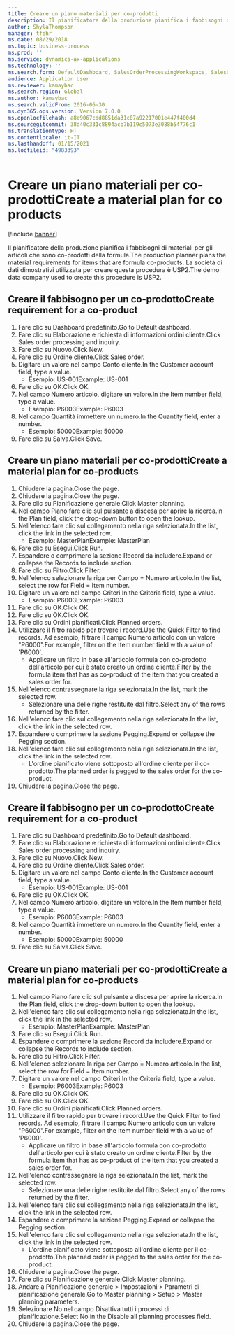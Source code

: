 ```yaml
---
title: Creare un piano materiali per co-prodotti
description: Il pianificatore della produzione pianifica i fabbisogni di materiali per gli articoli che sono co-prodotti della formula.
author: ShylaThompson
manager: tfehr
ms.date: 08/29/2018
ms.topic: business-process
ms.prod: ''
ms.service: dynamics-ax-applications
ms.technology: ''
ms.search.form: DefaultDashboard, SalesOrderProcessingWorkspace, SalesCreateOrder, SalesTable, ReqCreatePlanWorkspace, ReqTransPlanCard, SysQueryForm, ReqTransPo
audience: Application User
ms.reviewer: kamaybac
ms.search.region: Global
ms.author: kamaybac
ms.search.validFrom: 2016-06-30
ms.dyn365.ops.version: Version 7.0.0
ms.openlocfilehash: a8e9067cdd8851da31c07a92217001e447f400d4
ms.sourcegitcommit: 38d40c331c8894acb7b119c5073e3088b54776c1
ms.translationtype: HT
ms.contentlocale: it-IT
ms.lasthandoff: 01/15/2021
ms.locfileid: "4983393"
---
```

# <a name="create-a-material-plan-for-co-products"></a><span data-ttu-id="7fa36-103">Creare un piano materiali per co-prodotti</span><span class="sxs-lookup"><span data-stu-id="7fa36-103">Create a material plan for co products</span></span>

[!include [banner](../../includes/banner.md)]

<span data-ttu-id="7fa36-104">Il pianificatore della produzione pianifica i fabbisogni di materiali per gli articoli che sono co-prodotti della formula.</span><span class="sxs-lookup"><span data-stu-id="7fa36-104">The production planner plans the material requirements for items that are formula co-products.</span></span> <span data-ttu-id="7fa36-105">La società di dati dimostrativi utilizzata per creare questa procedura è USP2.</span><span class="sxs-lookup"><span data-stu-id="7fa36-105">The demo data company used to create this procedure is USP2.</span></span>


## <a name="create-requirement-for-a-co-product"></a><span data-ttu-id="7fa36-106">Creare il fabbisogno per un co-prodotto</span><span class="sxs-lookup"><span data-stu-id="7fa36-106">Create requirement for a co-product</span></span>
1. <span data-ttu-id="7fa36-107">Fare clic su Dashboard predefinito.</span><span class="sxs-lookup"><span data-stu-id="7fa36-107">Go to Default dashboard.</span></span>
2. <span data-ttu-id="7fa36-108">Fare clic su Elaborazione e richiesta di informazioni ordini cliente.</span><span class="sxs-lookup"><span data-stu-id="7fa36-108">Click Sales order processing and inquiry.</span></span>
3. <span data-ttu-id="7fa36-109">Fare clic su Nuovo.</span><span class="sxs-lookup"><span data-stu-id="7fa36-109">Click New.</span></span>
4. <span data-ttu-id="7fa36-110">Fare clic su Ordine cliente.</span><span class="sxs-lookup"><span data-stu-id="7fa36-110">Click Sales order.</span></span>
5. <span data-ttu-id="7fa36-111">Digitare un valore nel campo Conto cliente.</span><span class="sxs-lookup"><span data-stu-id="7fa36-111">In the Customer account field, type a value.</span></span>
    * <span data-ttu-id="7fa36-112">Esempio: US-001</span><span class="sxs-lookup"><span data-stu-id="7fa36-112">Example: US-001</span></span>  
6. <span data-ttu-id="7fa36-113">Fare clic su OK.</span><span class="sxs-lookup"><span data-stu-id="7fa36-113">Click OK.</span></span>
7. <span data-ttu-id="7fa36-114">Nel campo Numero articolo, digitare un valore.</span><span class="sxs-lookup"><span data-stu-id="7fa36-114">In the Item number field, type a value.</span></span>
    * <span data-ttu-id="7fa36-115">Esempio: P6003</span><span class="sxs-lookup"><span data-stu-id="7fa36-115">Example: P6003</span></span>  
8. <span data-ttu-id="7fa36-116">Nel campo Quantità immettere un numero.</span><span class="sxs-lookup"><span data-stu-id="7fa36-116">In the Quantity field, enter a number.</span></span>
    * <span data-ttu-id="7fa36-117">Esempio: 50000</span><span class="sxs-lookup"><span data-stu-id="7fa36-117">Example: 50000</span></span>  
9. <span data-ttu-id="7fa36-118">Fare clic su Salva.</span><span class="sxs-lookup"><span data-stu-id="7fa36-118">Click Save.</span></span>

## <a name="create-a-material-plan-for-co-products"></a><span data-ttu-id="7fa36-119">Creare un piano materiali per co-prodotti</span><span class="sxs-lookup"><span data-stu-id="7fa36-119">Create a material plan for co-products</span></span>
1. <span data-ttu-id="7fa36-120">Chiudere la pagina.</span><span class="sxs-lookup"><span data-stu-id="7fa36-120">Close the page.</span></span>
2. <span data-ttu-id="7fa36-121">Chiudere la pagina.</span><span class="sxs-lookup"><span data-stu-id="7fa36-121">Close the page.</span></span>
3. <span data-ttu-id="7fa36-122">Fare clic su Pianificazione generale.</span><span class="sxs-lookup"><span data-stu-id="7fa36-122">Click Master planning.</span></span>
4. <span data-ttu-id="7fa36-123">Nel campo Piano fare clic sul pulsante a discesa per aprire la ricerca.</span><span class="sxs-lookup"><span data-stu-id="7fa36-123">In the Plan field, click the drop-down button to open the lookup.</span></span>
5. <span data-ttu-id="7fa36-124">Nell'elenco fare clic sul collegamento nella riga selezionata.</span><span class="sxs-lookup"><span data-stu-id="7fa36-124">In the list, click the link in the selected row.</span></span>
    * <span data-ttu-id="7fa36-125">Esempio: MasterPlan</span><span class="sxs-lookup"><span data-stu-id="7fa36-125">Example: MasterPlan</span></span>  
6. <span data-ttu-id="7fa36-126">Fare clic su Esegui.</span><span class="sxs-lookup"><span data-stu-id="7fa36-126">Click Run.</span></span>
7. <span data-ttu-id="7fa36-127">Espandere o comprimere la sezione Record da includere.</span><span class="sxs-lookup"><span data-stu-id="7fa36-127">Expand or collapse the Records to include section.</span></span>
8. <span data-ttu-id="7fa36-128">Fare clic su Filtro.</span><span class="sxs-lookup"><span data-stu-id="7fa36-128">Click Filter.</span></span>
9. <span data-ttu-id="7fa36-129">Nell'elenco selezionare la riga per Campo = Numero articolo.</span><span class="sxs-lookup"><span data-stu-id="7fa36-129">In the list, select the row for Field = Item number.</span></span>
10. <span data-ttu-id="7fa36-130">Digitare un valore nel campo Criteri.</span><span class="sxs-lookup"><span data-stu-id="7fa36-130">In the Criteria field, type a value.</span></span>
    * <span data-ttu-id="7fa36-131">Esempio: P6003</span><span class="sxs-lookup"><span data-stu-id="7fa36-131">Example: P6003</span></span>  
11. <span data-ttu-id="7fa36-132">Fare clic su OK.</span><span class="sxs-lookup"><span data-stu-id="7fa36-132">Click OK.</span></span>
12. <span data-ttu-id="7fa36-133">Fare clic su OK.</span><span class="sxs-lookup"><span data-stu-id="7fa36-133">Click OK.</span></span>
13. <span data-ttu-id="7fa36-134">Fare clic su Ordini pianificati.</span><span class="sxs-lookup"><span data-stu-id="7fa36-134">Click Planned orders.</span></span>
14. <span data-ttu-id="7fa36-135">Utilizzare il filtro rapido per trovare i record.</span><span class="sxs-lookup"><span data-stu-id="7fa36-135">Use the Quick Filter to find records.</span></span> <span data-ttu-id="7fa36-136">Ad esempio, filtrare il campo Numero articolo con un valore "P6000".</span><span class="sxs-lookup"><span data-stu-id="7fa36-136">For example, filter on the Item number field with a value of 'P6000'.</span></span>
    * <span data-ttu-id="7fa36-137">Applicare un filtro in base all'articolo formula con co-prodotto dell'articolo per cui è stato creato un ordine cliente.</span><span class="sxs-lookup"><span data-stu-id="7fa36-137">Filter by the formula item that has as co-product of the item that you created a sales order for.</span></span>  
15. <span data-ttu-id="7fa36-138">Nell'elenco contrassegnare la riga selezionata.</span><span class="sxs-lookup"><span data-stu-id="7fa36-138">In the list, mark the selected row.</span></span>
    * <span data-ttu-id="7fa36-139">Selezionare una delle righe restituite dal filtro.</span><span class="sxs-lookup"><span data-stu-id="7fa36-139">Select any of the rows returned by the filter.</span></span>  
16. <span data-ttu-id="7fa36-140">Nell'elenco fare clic sul collegamento nella riga selezionata.</span><span class="sxs-lookup"><span data-stu-id="7fa36-140">In the list, click the link in the selected row.</span></span>
17. <span data-ttu-id="7fa36-141">Espandere o comprimere la sezione Pegging.</span><span class="sxs-lookup"><span data-stu-id="7fa36-141">Expand or collapse the Pegging section.</span></span>
18. <span data-ttu-id="7fa36-142">Nell'elenco fare clic sul collegamento nella riga selezionata.</span><span class="sxs-lookup"><span data-stu-id="7fa36-142">In the list, click the link in the selected row.</span></span>
    * <span data-ttu-id="7fa36-143">L'ordine pianificato viene sottoposto all'ordine cliente per il co-prodotto.</span><span class="sxs-lookup"><span data-stu-id="7fa36-143">The planned order is pegged to the sales order for the co-product.</span></span>  
19. <span data-ttu-id="7fa36-144">Chiudere la pagina.</span><span class="sxs-lookup"><span data-stu-id="7fa36-144">Close the page.</span></span>

## <a name="create-requirement-for-a-co-product"></a><span data-ttu-id="7fa36-145">Creare il fabbisogno per un co-prodotto</span><span class="sxs-lookup"><span data-stu-id="7fa36-145">Create requirement for a co-product</span></span>
1. <span data-ttu-id="7fa36-146">Fare clic su Dashboard predefinito.</span><span class="sxs-lookup"><span data-stu-id="7fa36-146">Go to Default dashboard.</span></span>
2. <span data-ttu-id="7fa36-147">Fare clic su Elaborazione e richiesta di informazioni ordini cliente.</span><span class="sxs-lookup"><span data-stu-id="7fa36-147">Click Sales order processing and inquiry.</span></span>
3. <span data-ttu-id="7fa36-148">Fare clic su Nuovo.</span><span class="sxs-lookup"><span data-stu-id="7fa36-148">Click New.</span></span>
4. <span data-ttu-id="7fa36-149">Fare clic su Ordine cliente.</span><span class="sxs-lookup"><span data-stu-id="7fa36-149">Click Sales order.</span></span>
5. <span data-ttu-id="7fa36-150">Digitare un valore nel campo Conto cliente.</span><span class="sxs-lookup"><span data-stu-id="7fa36-150">In the Customer account field, type a value.</span></span>
    * <span data-ttu-id="7fa36-151">Esempio: US-001</span><span class="sxs-lookup"><span data-stu-id="7fa36-151">Example: US-001</span></span>  
6. <span data-ttu-id="7fa36-152">Fare clic su OK.</span><span class="sxs-lookup"><span data-stu-id="7fa36-152">Click OK.</span></span>
7. <span data-ttu-id="7fa36-153">Nel campo Numero articolo, digitare un valore.</span><span class="sxs-lookup"><span data-stu-id="7fa36-153">In the Item number field, type a value.</span></span>
    * <span data-ttu-id="7fa36-154">Esempio: P6003</span><span class="sxs-lookup"><span data-stu-id="7fa36-154">Example: P6003</span></span>  
8. <span data-ttu-id="7fa36-155">Nel campo Quantità immettere un numero.</span><span class="sxs-lookup"><span data-stu-id="7fa36-155">In the Quantity field, enter a number.</span></span>
    * <span data-ttu-id="7fa36-156">Esempio: 50000</span><span class="sxs-lookup"><span data-stu-id="7fa36-156">Example: 50000</span></span>  
9. <span data-ttu-id="7fa36-157">Fare clic su Salva.</span><span class="sxs-lookup"><span data-stu-id="7fa36-157">Click Save.</span></span>

## <a name="create-a-material-plan-for-co-products"></a><span data-ttu-id="7fa36-158">Creare un piano materiali per co-prodotti</span><span class="sxs-lookup"><span data-stu-id="7fa36-158">Create a material plan for co-products</span></span>
1. <span data-ttu-id="7fa36-159">Nel campo Piano fare clic sul pulsante a discesa per aprire la ricerca.</span><span class="sxs-lookup"><span data-stu-id="7fa36-159">In the Plan field, click the drop-down button to open the lookup.</span></span>
2. <span data-ttu-id="7fa36-160">Nell'elenco fare clic sul collegamento nella riga selezionata.</span><span class="sxs-lookup"><span data-stu-id="7fa36-160">In the list, click the link in the selected row.</span></span>
    * <span data-ttu-id="7fa36-161">Esempio: MasterPlan</span><span class="sxs-lookup"><span data-stu-id="7fa36-161">Example: MasterPlan</span></span>  
3. <span data-ttu-id="7fa36-162">Fare clic su Esegui.</span><span class="sxs-lookup"><span data-stu-id="7fa36-162">Click Run.</span></span>
4. <span data-ttu-id="7fa36-163">Espandere o comprimere la sezione Record da includere.</span><span class="sxs-lookup"><span data-stu-id="7fa36-163">Expand or collapse the Records to include section.</span></span>
5. <span data-ttu-id="7fa36-164">Fare clic su Filtro.</span><span class="sxs-lookup"><span data-stu-id="7fa36-164">Click Filter.</span></span>
6. <span data-ttu-id="7fa36-165">Nell'elenco selezionare la riga per Campo = Numero articolo.</span><span class="sxs-lookup"><span data-stu-id="7fa36-165">In the list, select the row for Field = Item number.</span></span>
7. <span data-ttu-id="7fa36-166">Digitare un valore nel campo Criteri.</span><span class="sxs-lookup"><span data-stu-id="7fa36-166">In the Criteria field, type a value.</span></span>
    * <span data-ttu-id="7fa36-167">Esempio: P6003</span><span class="sxs-lookup"><span data-stu-id="7fa36-167">Example: P6003</span></span>  
8. <span data-ttu-id="7fa36-168">Fare clic su OK.</span><span class="sxs-lookup"><span data-stu-id="7fa36-168">Click OK.</span></span>
9. <span data-ttu-id="7fa36-169">Fare clic su OK.</span><span class="sxs-lookup"><span data-stu-id="7fa36-169">Click OK.</span></span>
10. <span data-ttu-id="7fa36-170">Fare clic su Ordini pianificati.</span><span class="sxs-lookup"><span data-stu-id="7fa36-170">Click Planned orders.</span></span>
11. <span data-ttu-id="7fa36-171">Utilizzare il filtro rapido per trovare i record.</span><span class="sxs-lookup"><span data-stu-id="7fa36-171">Use the Quick Filter to find records.</span></span> <span data-ttu-id="7fa36-172">Ad esempio, filtrare il campo Numero articolo con un valore "P6000".</span><span class="sxs-lookup"><span data-stu-id="7fa36-172">For example, filter on the Item number field with a value of 'P6000'.</span></span>
    * <span data-ttu-id="7fa36-173">Applicare un filtro in base all'articolo formula con co-prodotto dell'articolo per cui è stato creato un ordine cliente.</span><span class="sxs-lookup"><span data-stu-id="7fa36-173">Filter by the formula item that has as co-product of the item that you created a sales order for.</span></span>  
12. <span data-ttu-id="7fa36-174">Nell'elenco contrassegnare la riga selezionata.</span><span class="sxs-lookup"><span data-stu-id="7fa36-174">In the list, mark the selected row.</span></span>
    * <span data-ttu-id="7fa36-175">Selezionare una delle righe restituite dal filtro.</span><span class="sxs-lookup"><span data-stu-id="7fa36-175">Select any of the rows returned by the filter.</span></span>  
13. <span data-ttu-id="7fa36-176">Nell'elenco fare clic sul collegamento nella riga selezionata.</span><span class="sxs-lookup"><span data-stu-id="7fa36-176">In the list, click the link in the selected row.</span></span>
14. <span data-ttu-id="7fa36-177">Espandere o comprimere la sezione Pegging.</span><span class="sxs-lookup"><span data-stu-id="7fa36-177">Expand or collapse the Pegging section.</span></span>
15. <span data-ttu-id="7fa36-178">Nell'elenco fare clic sul collegamento nella riga selezionata.</span><span class="sxs-lookup"><span data-stu-id="7fa36-178">In the list, click the link in the selected row.</span></span>
    * <span data-ttu-id="7fa36-179">L'ordine pianificato viene sottoposto all'ordine cliente per il co-prodotto.</span><span class="sxs-lookup"><span data-stu-id="7fa36-179">The planned order is pegged to the sales order for the co-product.</span></span>  
16. <span data-ttu-id="7fa36-180">Chiudere la pagina.</span><span class="sxs-lookup"><span data-stu-id="7fa36-180">Close the page.</span></span>
17. <span data-ttu-id="7fa36-181">Fare clic su Pianificazione generale.</span><span class="sxs-lookup"><span data-stu-id="7fa36-181">Click Master planning.</span></span>
18. <span data-ttu-id="7fa36-182">Andare a Pianificazione generale > Impostazioni > Parametri di pianificazione generale.</span><span class="sxs-lookup"><span data-stu-id="7fa36-182">Go to Master planning > Setup > Master planning parameters.</span></span>
19. <span data-ttu-id="7fa36-183">Selezionare No nel campo Disattiva tutti i processi di pianificazione.</span><span class="sxs-lookup"><span data-stu-id="7fa36-183">Select No in the Disable all planning processes field.</span></span>
20. <span data-ttu-id="7fa36-184">Chiudere la pagina.</span><span class="sxs-lookup"><span data-stu-id="7fa36-184">Close the page.</span></span>

